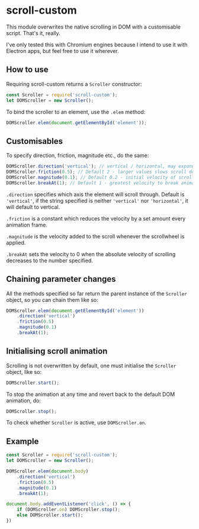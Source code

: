 # scroll-custom

This module overwrites the native scrolling in DOM with a customisable script. That's it, really.

I've only tested this with Chromium engines because I intend to use it with Electron apps, but feel free to use it wherever.

## How to use

Requiring scroll-custom returns a `Scroller` constructor:
```javascript
const Scroller = require('scroll-custom');
let DOMScroller = new Scroller();
```

To bind the scroller to an element, use the `.elem` method:
```javascript
DOMScroller.elem(document.getElementById('element'));
```

## Customisables

To specify direction, friction, magnitude etc., do the same:
```javascript
DOMScroller.direction('vertical'); // vertical / horizontal, may expand to all directions later
DOMScroller.friction(0.5); // Default 2 - larger values slows scroll down faster
DOMScroller.magnitude(0.1); // Default 0.2 - initial velocity of scroll
DOMScroller.breakAt(1); // Default 1 - greatest velocity to break animation at
```

`.direction` specifies which axis the element will scroll through. Default is `'vertical'`, if the string specified is neither `'vertical'` nor `'horizontal'`, it will default to vertical.

`.friction` is a constant which reduces the velocity by a set amount every animation frame.

`.magnitude` is the velocity added to the scroll whenever the scrollwheel is applied.

`.breakAt` sets the velocity to 0 when the absolute velocity of scrolling decreases to the number specified.

## Chaining parameter changes

All the methods specified so far return the parent instance of the `Scroller` object, so you can chain them like so:
```javascript
DOMScroller.elem(document.getElementById('element'))
    .direction('vertical') 
    .friction(0.5)
    .magnitude(0.1)
    .breakAt(1);
```

## Initialising scroll animation

Scrolling is not overwritten by default, one must initialise the `Scroller` object, like so:
```javascript
DOMScroller.start();
```

To stop the animation at any time and revert back to the default DOM animation, do:
```javascript
DOMScroller.stop();
```

To check whether `Scroller` is active, use `DOMScroller.on`.

## Example

```javascript
const Scroller = require('scroll-custom');
let DOMScroller = new Scroller();

DOMScroller.elem(document.body)
    .direction('vertical') 
    .friction(0.5)
    .magnitude(0.1)
    .breakAt(1);

document.body.addEventListener('click', () => {
    if (DOMScroller.on) DOMScroller.stop();
    else DOMScroller.start();
})
```